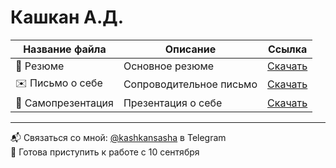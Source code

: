 # Кашкан А.Д.

| Название файла       | Описание                             | Ссылка |
|----------------------|--------------------------------------|--------|
| 📄 Резюме             | Основное резюме                      | [Скачать](./resume.pdf) |
| ✉️ Письмо о себе      | Сопроводительное письмо              | [Скачать](./about_letter.pdf) |
| 🎥 Самопрезентация    | Презентация о себе     | [Скачать](./presentation.pdf) |

---

📬 Связаться со мной: [@kashkansasha](https://t.me/kashkansasha) в Telegram  
📍 Готова приступить к работе с 10 сентября  
